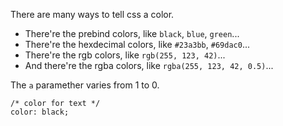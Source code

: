 There are many ways to tell css a color.

* There're the prebind colors, like `black`, `blue`, `green`...
* There're the hexdecimal colors, like `#23a3bb`, `#69dac0`...
* There're the rgb colors, like `rgb(255, 123, 42)`...
* And there're the rgba colors, like `rgba(255, 123, 42, 0.5)`...

The `a` paramether varies from $1$ to $0$.

```
/* color for text */
color: black;
```
